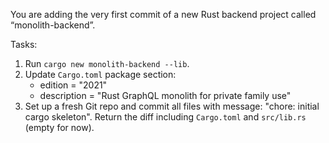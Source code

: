 You are adding the very first commit of a new Rust backend project called “monolith-backend”.

Tasks:
1. Run `cargo new monolith-backend --lib`.
2. Update `Cargo.toml` package section:
   - edition = "2021"
   - description = "Rust GraphQL monolith for private family use"
3. Set up a fresh Git repo and commit all files with message: "chore: initial cargo skeleton".
Return the diff including `Cargo.toml` and `src/lib.rs` (empty for now).
